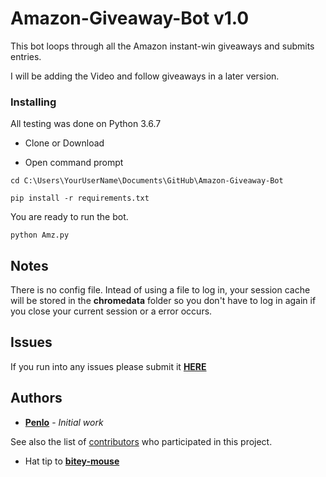 # Amazon-Giveaway-Bot v1.0

This bot loops through all the Amazon instant-win giveaways and submits entries.

I will be adding the Video and follow giveaways in a later version.


### Installing
All testing was done on Python 3.6.7

* Clone or Download

* Open command prompt

```
cd C:\Users\YourUserName\Documents\GitHub\Amazon-Giveaway-Bot
```

```
pip install -r requirements.txt
```

You are ready to run the bot.

```
python Amz.py
```

## Notes

There is no config file. Intead of using a file to log in, your session cache will be stored in the __chromedata__ folder so you don't have to log in again if you close your current session or a error occurs.

## Issues
If you run into any issues please submit it
**[HERE](https://github.com/Penlo/Amazon-Giveaway-Bot/issues)**


## Authors

* **[Penlo](https://github.com/Penlo)** - *Initial work*

See also the list of [contributors](https://github.com/Penlo/Amazon-Giveaway-Bot/contributors) who participated in this project.

* Hat tip to **[bitey-mouse](https://github.com/bitey-mouse)**
